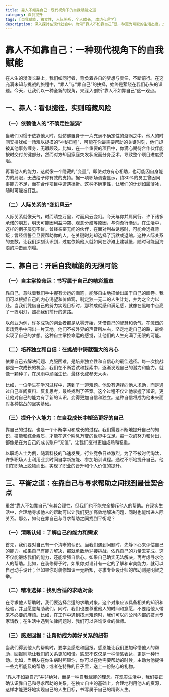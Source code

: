 ```yaml
---
title: 靠人不如靠自己：现代视角下的自我赋能之道
category: 自我提升
tags: [自我赋能, 独立性, 人际关系, 个人成长, 成功心理学]
description: 深入探讨在现代社会中，为何“靠人不如靠自己”是一种更为可取的生活态度。文章分析了依赖他人的潜在风险，并阐述了自我赋能的重要性，同时提供了在独立与求助之间找到平衡的方法。
---
```


# 靠人不如靠自己：一种现代视角下的自我赋能

在人生的漫漫长路上，我们如同行者，背负着各自的梦想与责任，不断前行。在这充满未知与挑战的旅程中，“靠人”与“靠自己”的抉择，始终是萦绕在我们心头的课题。今天，让我们以一种全新的视角，来深入剖析“靠人不如靠自己”这一观点。

## 一、靠人：看似捷径，实则暗藏风险

### （一）依赖他人的“不确定性漩涡”
当我们习惯于依靠他人时，就仿佛置身于一片充满不确定性的漩涡之中。他人的时间安排犹如一场难以捉摸的“神秘日程”，可能在你最需要帮助的关键时刻，他们却被其他事务缠身，无暇顾及。比如，在一个重要的项目中，你满心期待合作伙伴能按时交付关键部分，然而对方却因家庭突发状况而分身乏术，导致整个项目进度受阻。

再看他人的能力，这就像一个隐藏的“变量”。即使对方有心相助，也可能因自身能力的局限，无法给予你有效的支持。据一项职场调查显示，约30%的员工曾因同事能力不足，而在合作项目中遭遇挫折。这种不确定性，让我们的计划如履薄冰，随时可能被打乱。

### （二）人际关系的“变幻风云”
人际关系就像天气，时而晴空万里，时而风云变幻。今天与你并肩同行、许下诸多承诺的朋友，明天可能因利益冲突、观念分歧等原因，与你渐行渐远。在生活中，这样的例子屡见不鲜。曾经亲密无间的伙伴，在面对利益诱惑时，可能会选择背叛；曾经信誓旦旦要帮助你的人，在关键时刻却选择了沉默或退缩。这种人际关系的变数，让我们深刻认识到，过度依赖他人就如同在沙滩上建城堡，随时可能因海浪的冲击而崩塌。

## 二、靠自己：开启自我赋能的无限可能

### （一）自主掌控命运：书写属于自己的精彩篇章
靠自己，意味着我们手中握有命运的画笔，能够自由地描绘出属于自己的画卷。我们可以根据自己的内心渴望和价值观，制定独一无二的人生计划，并为之全力以赴。当我们凭借自己的努力实现目标时，那种成就感和满足感，就像在黑暗中点亮了一盏明灯，照亮我们前行的道路。

以创业为例，许多成功的创业者都是从零开始，凭借自己的智慧和勇气，在激烈的市场竞争中闯出一片天地。他们不被外界的声音所左右，坚定地走自己的路，最终实现了自己的梦想。这种自主掌控命运的感觉，让他们的人生充满了无限的可能。

### （二）培养独立和自信：在挑战中铸就强大的内心
依靠自己去解决问题、克服困难，是培养独立性和自信心的最佳途径。每一次挑战都是一次成长的机会，我们在不断尝试和探索中，逐渐发现自己的潜力和能力。就像一颗种子，在风雨中顽强生长，最终长成参天大树。

比如，一位学生在学习过程中，遇到了一道难题。他没有选择向他人求助，而是通过自己查阅资料、反复思考，最终找到了答案。这个过程不仅让他掌握了知识，更让他对自己的能力有了新的认识，变得更加自信和独立。这种自信将成为他未来面对各种挑战的坚实基础。

### （三）提升个人能力：在自我成长中塑造更好的自己
靠自己的过程，也是一个不断学习和成长的过程。我们需要不断地提升自己的知识、技能和综合素质，才能在这个瞬息万变的世界中立足。每一次的努力和付出，都像是在为自己的成长账户“充值”，让我们变得更加成熟和稳重。

以职场人士为例，随着科技的飞速发展，行业竞争日益激烈。为了不被时代淘汰，许多职场人士利用业余时间自学新技能、参加培训课程。通过不断地提升自己，他们在职场上脱颖而出，实现了职业的晋升和个人价值的提升。

## 三、平衡之道：在靠自己与寻求帮助之间找到最佳契合点

虽然“靠人不如靠自己”有其合理性，但我们也不能完全排斥他人的帮助。在现实生活中，合理地寻求他人的帮助可以让我们更加高效地解决问题，同时也能增进人际关系。那么，如何在靠自己与寻求帮助之间找到平衡呢？

### （一）清晰认知：了解自己的能力和需求
首先，我们要对自己有一个清晰的认识。当我们遇到问题时，先静下心来评估自己的能力。如果自己有能力解决，那就勇敢地迎接挑战，依靠自己的力量去完成。这不仅能锻炼我们的能力，还能增强自信心。如果自己确实无法解决，再考虑寻求他人的帮助。比如，在装修房子时，如果你对设计有一定的了解和审美能力，就可以自己动手设计；但如果你对装修知识一无所知，寻求专业设计师的帮助则是明智之举。

### （二）精准选择：找到合适的求助对象
在寻求他人帮助时，我们要选择合适的求助对象。这个对象应该具备相关的知识和经验，并且愿意帮助我们。同时，我们也要尊重他人的时间和意愿，不要给他人带来不必要的麻烦。比如，在工作中遇到技术难题时，我们可以向公司内部的技术专家请教；在生活中遇到法律问题时，我们可以咨询专业的律师。

### （三）感恩回报：让帮助成为美好关系的纽带
当我们得到他人的帮助时，要学会感恩和回报。感恩能让我们更加珍惜他人的帮助，回报则能让我们的关系更加和谐。感恩不仅仅是一种情感表达，更是一种行动。比如，当朋友在你生病时照顾你，你可以在他需要帮助的时候，主动为他提供一些力所能及的帮助；或者在特殊的日子里，送上一份贴心的礼物。

“靠人不如靠自己”并非绝对，而是一种自我赋能的理念。在现实生活中，我们要正确认识靠自己和寻求帮助的关系，在独立自主的基础上，合理地利用他人的资源，这样才能更好地实现自己的人生目标，书写属于自己的精彩人生。